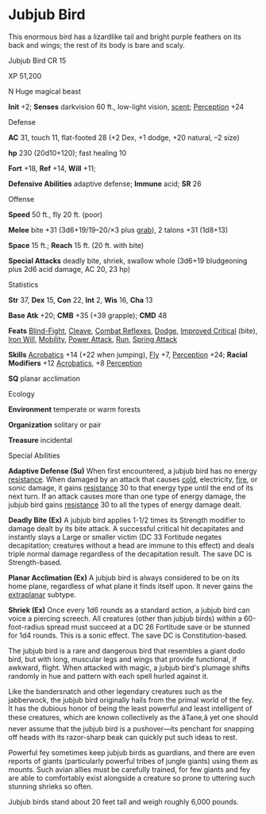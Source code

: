 # Jubjub Bird

This enormous bird has a lizardlike tail and bright purple feathers on its back and wings; the rest of its body is bare and scaly.

Jubjub Bird CR 15

XP 51,200

N Huge magical beast

**Init** +2; **Senses** darkvision 60 ft., low-light vision, [scent](/pathfinderRPG/prd/monsters/universalMonsterRules.html#_scent); [Perception](/pathfinderRPG/prd/skills/perception.html#_perception) +24

Defense

**AC** 31, touch 11, flat-footed 28 (+2 Dex, +1 dodge, +20 natural, –2 size)

**hp** 230 (20d10+120); fast healing 10

**Fort** +18, **Ref** +14, **Will** +11;

**Defensive Abilities** adaptive defense; **Immune** acid; **SR** 26

Offense

**Speed** 50 ft., fly 20 ft. (poor)

**Melee** bite +31 (3d6+19/19–20/×3 plus [grab](/pathfinderRPG/prd/monsters/universalMonsterRules.html#_grab)), 2 talons +31 (1d8+13)

**Space** 15 ft.; **Reach** 15 ft. (20 ft. with bite)

**Special Attacks** deadly bite, shriek, swallow whole (3d6+19 bludgeoning plus 2d6 acid damage, AC 20, 23 hp)

Statistics

**Str** 37, **Dex** 15, **Con** 22, **Int** 2, **Wis** 16, **Cha** 13

**Base Atk** +20; **CMB** +35 (+39 grapple); **CMD** 48

**Feats** [Blind-Fight](/pathfinderRPG/prd/feats.html#_blind-fight), [Cleave](/pathfinderRPG/prd/feats.html#_cleave), [Combat Reflexes](/pathfinderRPG/prd/feats.html#_combat-reflexes), [Dodge](/pathfinderRPG/prd/feats.html#_dodge), [Improved Critical](/pathfinderRPG/prd/feats.html#_improved-critical) (bite), [Iron Will](/pathfinderRPG/prd/feats.html#_iron-will), [Mobility](/pathfinderRPG/prd/feats.html#_mobility), [Power Attack](/pathfinderRPG/prd/feats.html#_power-attack), [Run](/pathfinderRPG/prd/feats.html#_run), [Spring Attack](/pathfinderRPG/prd/feats.html#_spring-attack)

**Skills** [Acrobatics](/pathfinderRPG/prd/skills/acrobatics.html#_acrobatics) +14 (+22 when jumping), [Fly](/pathfinderRPG/prd/skills/fly.html#_fly) +7, [Perception](/pathfinderRPG/prd/skills/perception.html#_perception) +24; **Racial Modifiers** +12 [Acrobatics](/pathfinderRPG/prd/skills/acrobatics.html#_acrobatics), +8 [Perception](/pathfinderRPG/prd/skills/perception.html#_perception)

**SQ** planar acclimation

Ecology

**Environment** temperate or warm forests

**Organization** solitary or pair

**Treasure** incidental

Special Abilities

**Adaptive Defense (Su)** When first encountered, a jubjub bird has no energy [resistance](/pathfinderRPG/prd/monsters/universalMonsterRules.html#_resistance). When damaged by an attack that causes [cold](/pathfinderRPG/prd/monsters/creatureTypes.html#_cold-subtype), electricity, [fire](/pathfinderRPG/prd/monsters/creatureTypes.html#_fire-subtype), or sonic damage, it gains [resistance](/pathfinderRPG/prd/monsters/universalMonsterRules.html#_resistance) 30 to that energy type until the end of its next turn. If an attack causes more than one type of energy damage, the jubjub bird gains [resistance](/pathfinderRPG/prd/monsters/universalMonsterRules.html#_resistance) 30 to all the types of energy damage dealt.

**Deadly Bite (Ex)** A jubjub bird applies 1-1/2 times its Strength modifier to damage dealt by its bite attack. A successful critical hit decapitates and instantly slays a Large or smaller victim (DC 33 Fortitude negates decapitation; creatures without a head are immune to this effect) and deals triple normal damage regardless of the decapitation result. The save DC is Strength-based.

**Planar Acclimation (Ex)** A jubjub bird is always considered to be on its home plane, regardless of what plane it finds itself upon. It never gains the [extraplanar](/pathfinderRPG/prd/monsters/creatureTypes.html#_extraplanar-subtype) subtype.

**Shriek (Ex)** Once every 1d6 rounds as a standard action, a jubjub bird can voice a piercing screech. All creatures (other than jubjub birds) within a 60-foot-radius spread must succeed at a DC 26 Fortitude save or be stunned for 1d4 rounds. This is a sonic effect. The save DC is Constitution-based.

The jubjub bird is a rare and dangerous bird that resembles a giant dodo bird, but with long, muscular legs and wings that provide functional, if awkward, flight. When attacked with magic, a jubjub bird's plumage shifts randomly in hue and pattern with each spell hurled against it.

Like the bandersnatch and other legendary creatures such as the jabberwock, the jubjub bird originally hails from the primal world of the fey. It has the dubious honor of being the least powerful and least intelligent of these creatures, which are known collectively as the âTane,â yet one should never assume that the jubjub bird is a pushover—its penchant for snapping off heads with its razor-sharp beak can quickly put such ideas to rest.

Powerful fey sometimes keep jubjub birds as guardians, and there are even reports of giants (particularly powerful tribes of jungle giants) using them as mounts. Such avian allies must be carefully trained, for few giants and fey are able to comfortably exist alongside a creature so prone to uttering such stunning shrieks so often.

Jubjub birds stand about 20 feet tall and weigh roughly 6,000 pounds.

